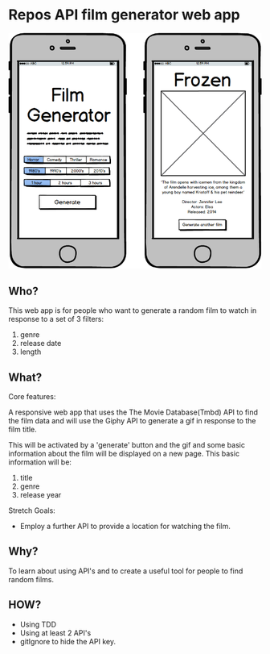 # Repos API film generator web app

![MOCKUP](https://github.com/FAC9/repos_api_website/blob/master/ApiProject.png)

## Who?

This web app is for people who want to generate a random film to watch in response to a set of 3 filters:

1. genre 
2. release date
3. length

## What?
Core features:

A responsive web app that uses the The Movie Database(Tmbd) API to find the film data and will use the Giphy API to generate a gif in response to the film title. 

This will be activated by a 'generate' button and the gif and some basic information about the film will be displayed on a new page. This basic information will be:

1. title
2. genre
3. release year

Stretch Goals:

- Employ a further API to provide a location for watching the film. 


## Why?

To learn about using API's and to create a useful tool for people to find random films.

## HOW? 

- Using TDD
- Using at least 2 API's
- gitIgnore to hide the API key.

